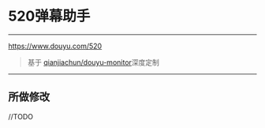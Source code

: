 # 520弹幕助手

---

https://www.douyu.com/520

>基于 [qianjiachun/douyu-monitor](https://github.com/qianjiachun/douyu-monitor)深度定制

---

## 所做修改

//TODO
